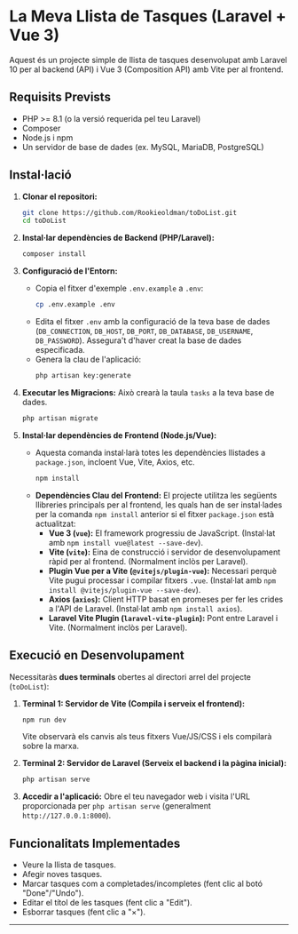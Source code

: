 # La Meva Llista de Tasques (Laravel + Vue 3)

Aquest és un projecte simple de llista de tasques desenvolupat amb Laravel 10 per al backend (API) i Vue 3 (Composition API) amb Vite per al frontend.

## Requisits Prevists

*   PHP >= 8.1 (o la versió requerida pel teu Laravel)
*   Composer
*   Node.js i npm
*   Un servidor de base de dades (ex. MySQL, MariaDB, PostgreSQL)

## Instal·lació

1.  **Clonar el repositori:**
    ```bash
    git clone https://github.com/Rookieoldman/toDoList.git
    cd toDoList
    ```

2.  **Instal·lar dependències de Backend (PHP/Laravel):**
    ```bash
    composer install
    ```

3.  **Configuració de l'Entorn:**
    *   Copia el fitxer d'exemple `.env.example` a `.env`:
        ```bash
        cp .env.example .env
        ```
    *   Edita el fitxer `.env` amb la configuració de la teva base de dades (`DB_CONNECTION`, `DB_HOST`, `DB_PORT`, `DB_DATABASE`, `DB_USERNAME`, `DB_PASSWORD`). Assegura't d'haver creat la base de dades especificada.
    *   Genera la clau de l'aplicació:
        ```bash
        php artisan key:generate
        ```

4.  **Executar les Migracions:** Això crearà la taula `tasks` a la teva base de dades.
    ```bash
    php artisan migrate
    ```

5.  **Instal·lar dependències de Frontend (Node.js/Vue):**
    *   Aquesta comanda instal·larà totes les dependències llistades a `package.json`, incloent Vue, Vite, Axios, etc.
        ```bash
        npm install
        ```
    *   **Dependències Clau del Frontend:**
        El projecte utilitza les següents llibreries principals per al frontend, les quals han de ser instal·lades per la comanda `npm install` anterior si el fitxer `package.json` està actualitzat:
        *   **Vue 3 (`vue`):** El framework progressiu de JavaScript. (Instal·lat amb `npm install vue@latest --save-dev`).
        *   **Vite (`vite`):** Eina de construcció i servidor de desenvolupament ràpid per al frontend. (Normalment inclòs per Laravel).
        *   **Plugin Vue per a Vite (`@vitejs/plugin-vue`):** Necessari perquè Vite pugui processar i compilar fitxers `.vue`. (Instal·lat amb `npm install @vitejs/plugin-vue --save-dev`).
        *   **Axios (`axios`):** Client HTTP basat en promeses per fer les crides a l'API de Laravel. (Instal·lat amb `npm install axios`).
        *   **Laravel Vite Plugin (`laravel-vite-plugin`):** Pont entre Laravel i Vite. (Normalment inclòs per Laravel).

## Execució en Desenvolupament

Necessitaràs **dues terminals** obertes al directori arrel del projecte (`toDoList`):

1.  **Terminal 1: Servidor de Vite (Compila i serveix el frontend):**
    ```bash
    npm run dev
    ```
    Vite observarà els canvis als teus fitxers Vue/JS/CSS i els compilarà sobre la marxa.

2.  **Terminal 2: Servidor de Laravel (Serveix el backend i la pàgina inicial):**
    ```bash
    php artisan serve
    ```

3.  **Accedir a l'aplicació:** Obre el teu navegador web i visita l'URL proporcionada per `php artisan serve` (generalment `http://127.0.0.1:8000`).

## Funcionalitats Implementades

*   Veure la llista de tasques.
*   Afegir noves tasques.
*   Marcar tasques com a completades/incompletes (fent clic al botó "Done"/"Undo").
*   Editar el títol de les tasques (fent clic a "Edit").
*   Esborrar tasques (fent clic a "×").

---